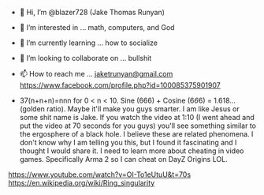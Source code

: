 - 👋 Hi, I’m @blazer728 (Jake Thomas Runyan)
- 👀 I’m interested in ... math, computers, and God
- 🌱 I’m currently learning ... how to socialize
- 💞️ I’m looking to collaborate on ... bullshit
- 📫 How to reach me ... jaketrunyan@gmail.com https://www.facebook.com/profile.php?id=100085375901907

- 37(n+n+n)=nnn for 0 < n < 10. Sine (666) + Cosine (6*6*6) = 1.618... (golden ratio). Maybe it'll make you guys smarter. I am like Jesus or some shit name is Jake.
If you watch the video at 1:10 (I went ahead and put the video at 70 seconds for you guys) you'll see something similar to the ergosphere of a black hole. I believe these are related phenomena.
I don't know why I am telling you this, but I found it fascinating and I thought I would share it. I need to learn more about cheating in video games. Specifically Arma 2 so I can cheat on DayZ Origins LOL.

https://www.youtube.com/watch?v=OI-To1eUtuU&t=70s
https://en.wikipedia.org/wiki/Ring_singularity

<!---
blazer728/blazer728 is a ✨ special ✨ repository because its `README.md` (this file) appears on your GitHub profile.
You can click the Preview link to take a look at your changes.
--->

